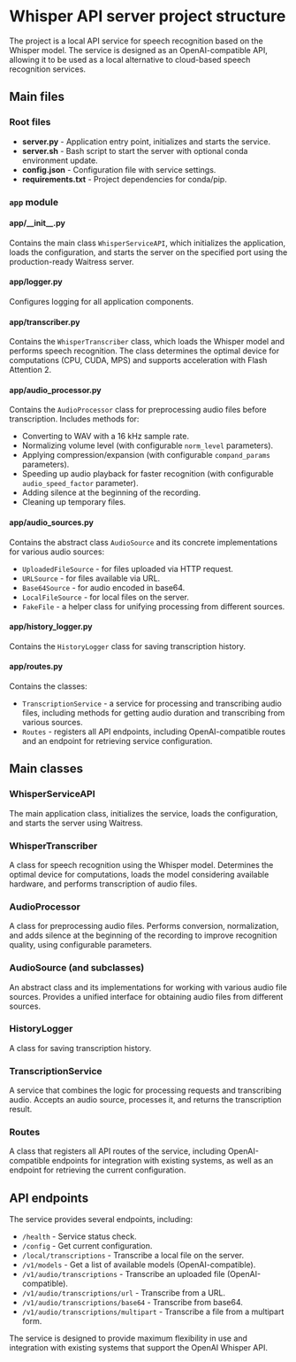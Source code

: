 # Whisper API server project structure

The project is a local API service for speech recognition based on the Whisper model. The service is designed as an OpenAI-compatible API, allowing it to be used as a local alternative to cloud-based speech recognition services.

## Main files

### Root files
- **server.py** - Application entry point, initializes and starts the service.
- **server.sh** - Bash script to start the server with optional conda environment update.
- **config.json** - Configuration file with service settings.
- **requirements.txt** - Project dependencies for conda/pip.

### `app` module

#### app/\_\_init\_\_.py
Contains the main class `WhisperServiceAPI`, which initializes the application, loads the configuration, and starts the server on the specified port using the production-ready Waitress server.

#### app/logger.py
Configures logging for all application components.

#### app/transcriber.py
Contains the `WhisperTranscriber` class, which loads the Whisper model and performs speech recognition. The class determines the optimal device for computations (CPU, CUDA, MPS) and supports acceleration with Flash Attention 2.

#### app/audio_processor.py
Contains the `AudioProcessor` class for preprocessing audio files before transcription. Includes methods for:
- Converting to WAV with a 16 kHz sample rate.
- Normalizing volume level (with configurable `norm_level` parameters).
- Applying compression/expansion (with configurable `compand_params` parameters).
- Speeding up audio playback for faster recognition (with configurable `audio_speed_factor` parameter).
- Adding silence at the beginning of the recording.
- Cleaning up temporary files.

#### app/audio_sources.py
Contains the abstract class `AudioSource` and its concrete implementations for various audio sources:
- `UploadedFileSource` - for files uploaded via HTTP request.
- `URLSource` - for files available via URL.
- `Base64Source` - for audio encoded in base64.
- `LocalFileSource` - for local files on the server.
- `FakeFile` - a helper class for unifying processing from different sources.

#### app/history_logger.py
Contains the `HistoryLogger` class for saving transcription history.

#### app/routes.py
Contains the classes:
- `TranscriptionService` - a service for processing and transcribing audio files, including methods for getting audio duration and transcribing from various sources.
- `Routes` - registers all API endpoints, including OpenAI-compatible routes and an endpoint for retrieving service configuration.

## Main classes

### WhisperServiceAPI
The main application class, initializes the service, loads the configuration, and starts the server using Waitress.

### WhisperTranscriber
A class for speech recognition using the Whisper model. Determines the optimal device for computations, loads the model considering available hardware, and performs transcription of audio files.

### AudioProcessor
A class for preprocessing audio files. Performs conversion, normalization, and adds silence at the beginning of the recording to improve recognition quality, using configurable parameters.

### AudioSource (and subclasses)
An abstract class and its implementations for working with various audio file sources. Provides a unified interface for obtaining audio files from different sources.

### HistoryLogger
A class for saving transcription history.

### TranscriptionService
A service that combines the logic for processing requests and transcribing audio. Accepts an audio source, processes it, and returns the transcription result.

### Routes
A class that registers all API routes of the service, including OpenAI-compatible endpoints for integration with existing systems, as well as an endpoint for retrieving the current configuration.

## API endpoints

The service provides several endpoints, including:
- `/health` - Service status check.
- `/config` - Get current configuration.
- `/local/transcriptions` - Transcribe a local file on the server.
- `/v1/models` - Get a list of available models (OpenAI-compatible).
- `/v1/audio/transcriptions` - Transcribe an uploaded file (OpenAI-compatible).
- `/v1/audio/transcriptions/url` - Transcribe from a URL.
- `/v1/audio/transcriptions/base64` - Transcribe from base64.
- `/v1/audio/transcriptions/multipart` - Transcribe a file from a multipart form.

The service is designed to provide maximum flexibility in use and integration with existing systems that support the OpenAI Whisper API.